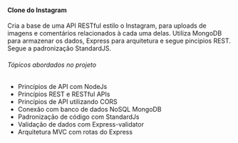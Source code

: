#### Clone do Instagram

Cria a base de uma API RESTful estilo o Instagram, para uploads de imagens e comentários relacionados à cada uma delas. Utiliza MongoDB para armazenar os dados, Express para arquitetura e segue pincipios REST.
Segue a padronização StandardJS.

###### Tópicos abordados no projeto
- Princípios de API com NodeJs
- Princípios REST e RESTful APIs
- Princípios de API utilizando CORS
- Conexão com banco de dados NoSQL MongoDB
- Padronização de código com StandardJs
- Validação de dados com Express-validator
- Arquitetura MVC com rotas do Express